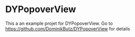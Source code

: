 # DYPopoverView

This a an example projet for DYPopoverView. 
Go to https://github.com/DominikButz/DYPopoverView for details


